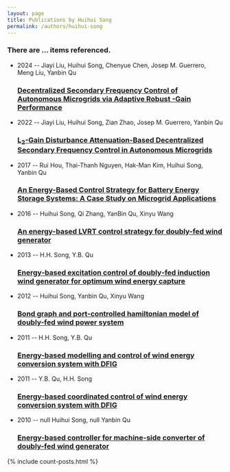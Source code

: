 ```yaml
---
layout: page
title: Publications by Huihui Song
permalink: /authors/huihui-song
---
```


<h3 id="number-posts">There are ... items referenced.</h3>
<ul class="post-list">
<li><span class='post-meta'>2024 -- Jiayi Liu, Huihui Song, Chenyue Chen, Josep M. Guerrero, Meng Liu, Yanbin Qu</span><h3><a class='post-link' href="{{ site.baseurl }}/decentralized-secondary-frequency-control-of-autonomous-microgrids-via-adaptive-robust-gain-performance-i-sub">Decentralized Secondary Frequency Control of Autonomous Microgrids via Adaptive Robust -Gain Performance</a></h3></li>
<li><span class='post-meta'>2022 -- Jiayi Liu, Huihui Song, Zian Zhao, Josep M. Guerrero, Yanbin Qu</span><h3><a class='post-link' href="{{ site.baseurl }}/l-sub-2-sub-gain-disturbance-attenuation-based-decentralized-secondary-frequency-control-in-autonomous-microgrids">L<sub>2</sub>-Gain Disturbance Attenuation-Based Decentralized Secondary Frequency Control in Autonomous Microgrids</a></h3></li>
<li><span class='post-meta'>2017 -- Rui Hou, Thai-Thanh Nguyen, Hak-Man Kim, Huihui Song, Yanbin Qu</span><h3><a class='post-link' href="{{ site.baseurl }}/an-energy-based-control-strategy-for-battery-energy-storage-systems-a-case-study-on-microgrid-applications">An Energy-Based Control Strategy for Battery  Energy Storage Systems: A Case Study on  Microgrid Applications</a></h3></li>
<li><span class='post-meta'>2016 -- Huihui Song, Qi Zhang, YanBin Qu, Xinyu Wang</span><h3><a class='post-link' href="{{ site.baseurl }}/an-energy-based-lvrt-control-strategy-for-doubly-fed-wind-generator">An energy-based LVRT control strategy for doubly-fed wind generator</a></h3></li>
<li><span class='post-meta'>2013 -- H.H. Song, Y.B. Qu</span><h3><a class='post-link' href="{{ site.baseurl }}/energy-based-excitation-control-of-doubly-fed-induction-wind-generator-for-optimum-wind-energy-capture">Energy‐based excitation control of doubly‐fed induction wind generator for optimum wind energy capture</a></h3></li>
<li><span class='post-meta'>2012 -- Huihui Song, Yanbin Qu, Xinyu Wang</span><h3><a class='post-link' href="{{ site.baseurl }}/bond-graph-and-port-controlled-hamiltonian-model-of-doubly-fed-wind-power-system">Bond graph and port-controlled hamiltonian model of doubly-fed wind power system</a></h3></li>
<li><span class='post-meta'>2011 -- H.H. Song, Y.B. Qu</span><h3><a class='post-link' href="{{ site.baseurl }}/energy-based-modelling-and-control-of-wind-energy-conversion-system-with-dfig">Energy-based modelling and control of wind energy conversion system with DFIG</a></h3></li>
<li><span class='post-meta'>2011 -- Y.B. Qu, H.H. Song</span><h3><a class='post-link' href="{{ site.baseurl }}/energy-based-coordinated-control-of-wind-energy-conversion-system-with-dfig">Energy-based coordinated control of wind energy conversion system with DFIG</a></h3></li>
<li><span class='post-meta'>2010 -- null Huihui Song, null Yanbin Qu</span><h3><a class='post-link' href="{{ site.baseurl }}/energy-based-controller-for-machine-side-converter-of-doubly-fed-wind-generator">Energy-based controller for machine-side converter of doubly-fed wind generator</a></h3></li>

</ul>
{% include count-posts.html %}
